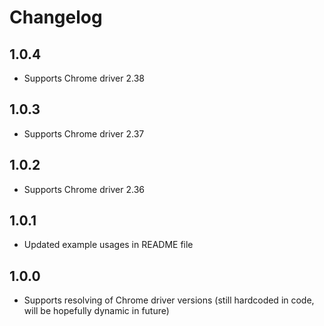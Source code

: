 # Changelog

## 1.0.4
*   Supports Chrome driver 2.38

## 1.0.3
*   Supports Chrome driver 2.37

## 1.0.2
*   Supports Chrome driver 2.36

## 1.0.1
*   Updated example usages in README file

## 1.0.0
*   Supports resolving of Chrome driver versions (still hardcoded in code, will be hopefully dynamic in future)

